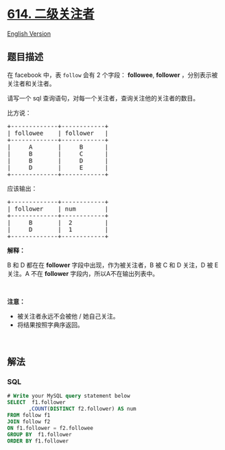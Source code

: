 # [614. 二级关注者](https://leetcode.cn/problems/second-degree-follower)

[English Version](/solution/0600-0699/0614.Second%20Degree%20Follower/README_EN.md)

## 题目描述

<!-- 这里写题目描述 -->

<p>在 facebook 中，表&nbsp;<code>follow</code>&nbsp;会有 2 个字段： <strong>followee</strong>, <strong>follower</strong>&nbsp;，分别表示被关注者和关注者。</p>

<p>请写一个 sql 查询语句，对每一个关注者，查询关注他的关注者的数目。</p>

<p>比方说：</p>

<pre>+-------------+------------+
| followee    | follower   |
+-------------+------------+
|     A       |     B      |
|     B       |     C      |
|     B       |     D      |
|     D       |     E      |
+-------------+------------+
</pre>

<p>应该输出：</p>

<pre>+-------------+------------+
| follower    | num        |
+-------------+------------+
|     B       |  2         |
|     D       |  1         |
+-------------+------------+
</pre>

<p><strong>解释：</strong></p>

<p>B 和 D 都在在&nbsp;<strong>follower</strong>&nbsp;字段中出现，作为被关注者，B 被 C 和 D 关注，D 被 E 关注。A 不在 <strong>follower</strong>&nbsp;字段内，所以A不在输出列表中。</p>

<p>&nbsp;</p>

<p><strong>注意：</strong></p>

<ul>
	<li>被关注者永远不会被他 / 她自己关注。</li>
	<li>将结果按照字典序返回。</li>
</ul>

<p>&nbsp;</p>

## 解法

### **SQL**

```sql
# Write your MySQL query statement below
SELECT  f1.follower
       ,COUNT(DISTINCT f2.follower) AS num
FROM follow f1
JOIN follow f2
ON f1.follower = f2.followee
GROUP BY  f1.follower
ORDER BY f1.follower
```
